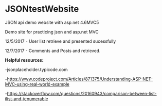 # JSONtestWebsite
JSON api demo website with asp.net 4.6MVC5


Demo site for practicing json and asp.net MVC

12/5/2017 - User list retrieve and presented sucessfully

12/7/2017 - Comments and Posts and retrieved.


<b>Helpful resources:</b>

-jsonplaceholder.typicode.com

-https://www.codeproject.com/Articles/871375/Understanding-ASP-NET-MVC-using-real-world-example

-https://stackoverflow.com/questions/20160943/comparison-between-list-ilist-and-ienumerable
